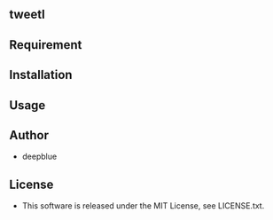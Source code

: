 ## tweetl

## Requirement

## Installation

## Usage

## Author
+ deepblue

## License
+ This software is released under the MIT License, see LICENSE.txt.
